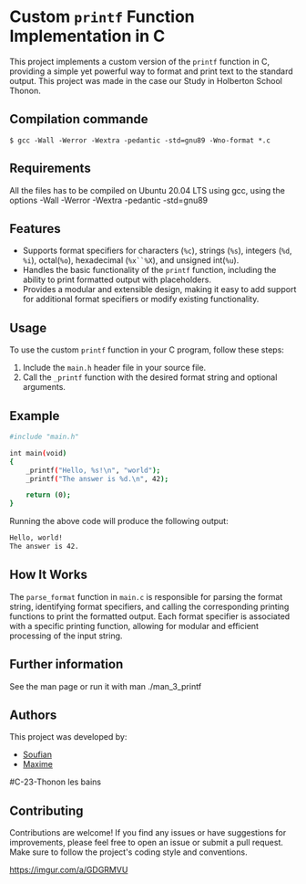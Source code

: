 # Custom `printf` Function Implementation in C

This project implements a custom version of the `printf` function in C, providing a simple yet powerful way to format and print text to the standard output. This project was made in the case our Study in Holberton School Thonon.

## Compilation commande 
```
$ gcc -Wall -Werror -Wextra -pedantic -std=gnu89 -Wno-format *.c
```

## Requirements

All the files has to be compiled on Ubuntu 20.04 LTS using gcc, using the options -Wall -Werror -Wextra -pedantic -std=gnu89

## Features

- Supports format specifiers for characters (`%c`), strings (`%s`), integers (`%d`, `%i`), octal(`%o`), hexadecimal (`%x``%X`), and unsigned int(`%u`).
- Handles the basic functionality of the `printf` function, including the ability to print formatted output with placeholders.
- Provides a modular and extensible design, making it easy to add support for additional format specifiers or modify existing functionality.

## Usage

To use the custom `printf` function in your C program, follow these steps:

1. Include the `main.h` header file in your source file.
2. Call the `_printf` function with the desired format string and optional arguments.

## Example
```bash
#include "main.h"

int main(void)
{
    _printf("Hello, %s!\n", "world");
    _printf("The answer is %d.\n", 42);

    return (0);
}
```

Running the above code will produce the following output:
```bash
Hello, world!
The answer is 42.
```

## How It Works

The `parse_format` function in `main.c` is responsible for parsing the format string, identifying format specifiers, and calling the corresponding printing functions to print the formatted output. Each format specifier is associated with a specific printing function, allowing for modular and efficient processing of the input string.

## Further information

See the man page or run it with man ./man_3_printf

## Authors

This project was developed by:

- [Soufian](https://github.com/Souff06)
- [Maxime](https://github.com/cosmos510)

#C-23-Thonon les bains

## Contributing

Contributions are welcome! If you find any issues or have suggestions for improvements, please feel free to open an issue or submit a pull request. Make sure to follow the project's coding style and conventions.

https://imgur.com/a/GDGRMVU
